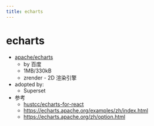 ```yaml
---
title: echarts
---
```


# echarts

- [apache/echarts](https://github.com/apache/echarts)
  - by 百度
  - 1MB/330kB
  - zrender - 2D 渲染引擎
- adopted by:
  - Superset
- 参考
  - [hustcc/echarts-for-react](https://github.com/hustcc/echarts-for-react)
  - https://echarts.apache.org/examples/zh/index.html
  - https://echarts.apache.org/zh/option.html
